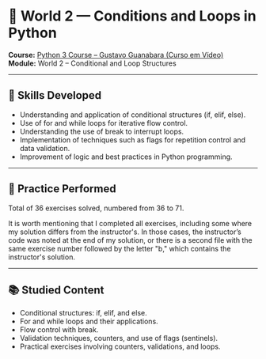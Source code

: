 # 📁 World 2 — Conditions and Loops in Python

**Course:** [Python 3 Course – Gustavo Guanabara (Curso em Vídeo)](https://www.cursoemvideo.com/course/python-3/)  
**Module:** World 2 – Conditional and Loop Structures

---

## 🎯 Skills Developed

- Understanding and application of conditional structures (if, elif, else).  
- Use of for and while loops for iterative flow control.  
- Understanding the use of break to interrupt loops.  
- Implementation of techniques such as flags for repetition control and data validation.  
- Improvement of logic and best practices in Python programming.

---

## 📝 Practice Performed

Total of 36 exercises solved, numbered from 36 to 71.

It is worth mentioning that I completed all exercises, including some where my solution differs from the instructor's. In those cases, the instructor’s code was noted at the end of my solution, or there is a second file with the same exercise number followed by the letter "b," which contains the instructor's solution.

---

## 📚 Studied Content

- Conditional structures: if, elif, and else.  
- For and while loops and their applications.  
- Flow control with break.  
- Validation techniques, counters, and use of flags (sentinels).  
- Practical exercises involving counters, validations, and loops.  
